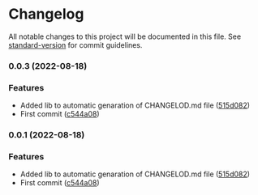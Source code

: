 # Changelog

All notable changes to this project will be documented in this file. See [standard-version](https://github.com/conventional-changelog/standard-version) for commit guidelines.

### 0.0.3 (2022-08-18)


### Features

* Added lib to automatic genaration of CHANGELOD.md file ([515d082](https://github.com/thiagosf-dev/dashboard-chakraui-reactjs-typescript-vite/commit/515d0822c070db49b509b977cb1cfdd9141dd4f6))
* First commit ([c544a08](https://github.com/thiagosf-dev/dashboard-chakraui-reactjs-typescript-vite/commit/c544a0844740fc1e012d8ee49cfd133f14fcb480))

### 0.0.1 (2022-08-18)


### Features

* Added lib to automatic genaration of CHANGELOD.md file ([515d082](https://github.com/thiagosf-dev/dashboard-chakraui-reactjs-typescript-vite/commit/515d0822c070db49b509b977cb1cfdd9141dd4f6))
* First commit ([c544a08](https://github.com/thiagosf-dev/dashboard-chakraui-reactjs-typescript-vite/commit/c544a0844740fc1e012d8ee49cfd133f14fcb480))
